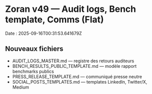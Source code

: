 # Zoran v49 — Audit logs, Bench template, Comms (Flat)
Date : 2025-09-16T00:31:53.641679Z

## Nouveaux fichiers
- AUDIT_LOGS_MASTER.md — registre des retours auditeurs
- BENCH_RESULTS_PUBLIC_TEMPLATE.md — modèle rapport benchmarks publics
- PRESS_RELEASE_TEMPLATE.md — communiqué presse neutre
- SOCIAL_POSTS_TEMPLATES.md — templates LinkedIn, Twitter/X, Medium
